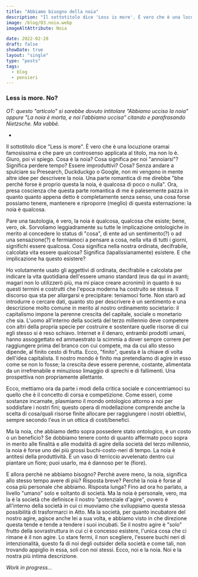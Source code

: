 ```yaml
---
title: "Abbiamo bisogno della noia"
description: "Il sottotitolo dice 'Less is more'. È vero che è una locuzione oramai famosissima e che pare un controsenso applicata al titolo, ma non lo è. Giuro, poi vi spiego. Cosa è la noia? Cosa significa per noi 'annoiarsi'? Significa perdere tempo?..."
image: /blog/03.noia.webp
imageAltAttribute: Noia

date: 2022-02-28
draft: false
showDate: true
layout: "single"
type: "posts"
tags:
  - blog
  - pensieri
---
```


### Less is more. No?

_OT: questo "articolo" si sarebbe dovuto intitolare "Abbiamo ucciso la noia" oppure "La noia è morta, e noi l'abbiamo uccisa" citando e parafrasando Nietzsche. Ma vabbè._

-

Il sottotitolo dice "Less is more". È vero che è una locuzione oramai famosissima e che pare un controsenso applicata al titolo, ma non lo è. Giuro, poi vi spiego. Cosa è la noia? Cosa significa per noi "annoiarsi"? Significa perdere tempo? Essere improduttivi? Cosa? Senza andare a spulciare su Presearch, Duckduckgo o Google, non mi vengono in mente altre idee per descrivere la noia. Una parte romantica di me direbbe "bhe perchè forse è proprio questa la noia, è qualcosa di poco o nulla". Ora, presa coscienza che questa parte romantica di me è palesemente pazza in quanto quanto appena detto è completamente senza senso, una cosa forse possiamo tenere, mantenere e riproporre (meglio) di questa esternazione: la noia è qualcosa.

Pare una tautologia, è vero, la noia è qualcosa, qualcosa che esiste; bene, vero, ok. Sorvoliamo leggiadramente su tutte le implicazione ontologiche in merito al concedere lo status di "cosa", di ente ad un sentimento(?) o ad una sensazione(?) e fermiamoci a pensare a cosa, nella vita di tutti i giorni, significhi essere qualcosa. Cosa significa nella nostra ordinata, decifrabile, calcolata vita essere qualcosa? Significa (lapalissianamente) esistere. E che implicazione ha questo esistere?

Ho volutamente usato gli aggettivi di ordinata, decifrabile e calcolata per indicare la vita quotidiana dell'essere umano standard (eus da qui in avanti; magari non lo utilizzerò più, ma mi piace creare acronimi) in quanto è su questi termini e costrutti che l'epoca moderna ha costruito se stessa. Il discorso qua sta per allargarsi e precipitare: teniamoci forte. Non starò ad introdurre o cercare dati, quanto sto per descrivere è un sentimento e una descrizione molto comune in merito al nostro ordinamento societario: il capitalismo impone la perenne crescita del capitale, sociale o monetario che sia. L'uomo all'interno della società del terzo millennio deve competere con altri della propria specie per costruire e sostentare quelle risorse di cui egli stesso si è reso schiavo. Internet e il denaro, entrambi prodotti umani, hanno assoggettato ed ammaestrato la scimmia a dover sempre correre per raggiungere prima del branco con cui compete, ma da cui allo stesso dipende, al finito cesto di frutta. Ecco, "finito", questa è la chiave di volta dell'idea capitalista. Il nostro mondo è finito ma pretendiamo di agire in esso come se non lo fosse; la crescita deve essere perenne, costante, alimentata da un irrefrenabile e minuzioso limaggio di sprechi e di fallimenti. Una prospettiva non propriamente allettante.

Ecco, mettiamo ora da parte i modi della critica sociale e concentriamoci su quello che è il concetto di corsa e competizione. Come esseri, come sostanze incarnate, plasmiamo il mondo ontologico attorno a noi per soddisfare i nostri fini; questo opera di modellazione comprende anche la scelta di cosa/quali risorse finite allocare per raggiungere i nostri obiettivi, sempre secondo l'eus in un ottica di costi/benefici.

Ma la noia, che abbiamo detto sopra possedere stato ontologico, è un costo o un beneficio? Se dobbiamo tenere conto di quanto affermato poco sopra in merito alle finalità e alle modalità di agire della società del terzo millennio, la noia è forse uno dei più grossi buchi-costo-neri di tempo. La noia è antitesi della produttività. È un vaso di terriccio avvelenato dentro cui piantare un fiore; puoi usarlo, ma è dannoso per te (fiore).

E allora perchè ne abbiamo bisogno? Perchè avere meno, la noia, significa allo stesso tempo avere di più?
Risposta breve? Perchè la noia è forse al cosa più personale che abbiamo.
Risposta lunga? Fino ad ora ho parlato, a livello "umano" solo e soltanto di società. Ma la noia è personale, vero, ma la è la società che definisce il nostro "potenziale d'agire", ovvero è all'interno della società in cui ci muoviamo che sviluppiamo questa stessa possibilità di trasformarci in Atto. Ma la società, per quanto incubatore del nostro agire, agisce anche lei a sua volta, e abbiamo visto in che direzione questa tende e tende a tendere i suoi incubati. Se il nostro agire è "solo" frutto della sovrastruttura in cui ci è concesso esistere, l'unica cosa che ci rimane è il non agire. Lo stare fermi, il non scegliere, l'essere buchi neri di intenzionalità, questo fa di noi degli outsider della società e come tali, non trovando appiglio in essa, soli con noi stessi. Ecco, noi e la noia. Noi e la nostra più intima descrizione.

_Work in progress..._

